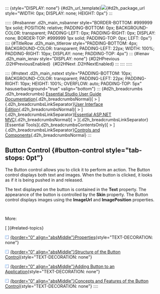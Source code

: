 ::: {style="DISPLAY: none"}
[](ms-xhelp:///?Id=d2h_url_template){#d2h_url_template}![](!package_url!){#d2h_package_url style="WIDTH: 0px; DISPLAY: none; HEIGHT: 0px"}
:::

::::: {#nsbanner .d2h_main_nsbanner style="BORDER-BOTTOM: #999999 1px solid; POSITION: relative; PADDING-BOTTOM: 0px; BACKGROUND-COLOR: transparent; PADDING-LEFT: 0px; PADDING-RIGHT: 0px; DISPLAY: none; BORDER-TOP: #999999 1px solid; PADDING-TOP: 0px; LEFT: 0px"}
:::: {#TitleRow .d2h_main_titlerow style="PADDING-BOTTOM: 4px; BACKGROUND-COLOR: transparent; PADDING-LEFT: 22px; WIDTH: 100%; PADDING-RIGHT: 10px; DISPLAY: none; PADDING-TOP: 4px"}
::: {#ienav .d2h_main_ienav style="DISPLAY: none"}
[](ms-xhelp:///?Id=3fd0db95-2d18-49ca-9f2a-735318dbce6e){#D2HPrevious .D2HPreviousEnabled}  [](ms-xhelp:///?Id=2d426356-c916-4106-bda0-e1d6035da54f){#D2HNext .D2HNextEnabled}
:::
::::
:::::

:::: {#nstext .d2h_main_nstext style="PADDING-BOTTOM: 10px; BACKGROUND-COLOR: transparent; PADDING-LEFT: 22px; PADDING-RIGHT: 10px; HEIGHT: 100%; OVERFLOW: auto; PADDING-TOP: 5px" hasuserbackground="true" valign="bottom"}
::: {#d2h_breadcrumbs .d2h_breadcrumbs}
[Essential Studio User Guide Documentation](ms-xhelp:///?Id=12457748-09e3-4d74-a240-8e049cedf030){.d2h_breadcrumbsNormal}[ \> ]{.d2h_breadcrumbsLinkSeparator}[User Interface Edition](ms-xhelp:///?Id=c29296b7-531c-413b-a0ec-488ca1f7f669){.d2h_breadcrumbsNormal}[ \> ]{.d2h_breadcrumbsLinkSeparator}[Essential ASP.NET MVC](ms-xhelp:///?Id=4b14e7d1-65c4-4f67-b1aa-2c37709905a5){.d2h_breadcrumbsNormal}[ \> ]{.d2h_breadcrumbsLinkSeparator}[Essential Tools]{.d2h_breadcrumbsContentsOnly}[ \> ]{.d2h_breadcrumbsLinkSeparator}[Controls and Components](ms-xhelp:///?Id=f0af2fff-6f00-4ca4-85a6-54e41ac5dc96){.d2h_breadcrumbsNormal}
:::

## Button Control {#button-control style="tab-stops: 0pt"}

The Button control allows you to click it to perform an action. The Button control displays both text and images. When the button is clicked, it looks as if it is being pushed in and released.

The text displayed on the button is contained in the **Text** property. The appearance of the button is controlled by the **Skin** property. The Button control displays images using the **ImageUrl** and **ImagePosition** properties.

 

More:

[ ]{#related-topics}

[![](button.gif){border="0" align="absMiddle"}Properties](ms-xhelp:///?Id=2d426356-c916-4106-bda0-e1d6035da54f){style="TEXT-DECORATION: none"}

[![](button.gif){border="0" align="absMiddle"}Structure of the Button Control](ms-xhelp:///?Id=a2817e1a-eb2c-402d-b8ae-b53f6fd6f7ee){style="TEXT-DECORATION: none"}

[![](button.gif){border="0" align="absMiddle"}Adding Button to an Application](ms-xhelp:///?Id=7206e00c-44fe-483d-9555-6df377ef9f41){style="TEXT-DECORATION: none"}

[![](button.gif){border="0" align="absMiddle"}Concepts and Features of the Button Control](ms-xhelp:///?Id=9febfa4d-a9fd-4bc7-8dc0-5c76b03f7da7){style="TEXT-DECORATION: none"}
::::
